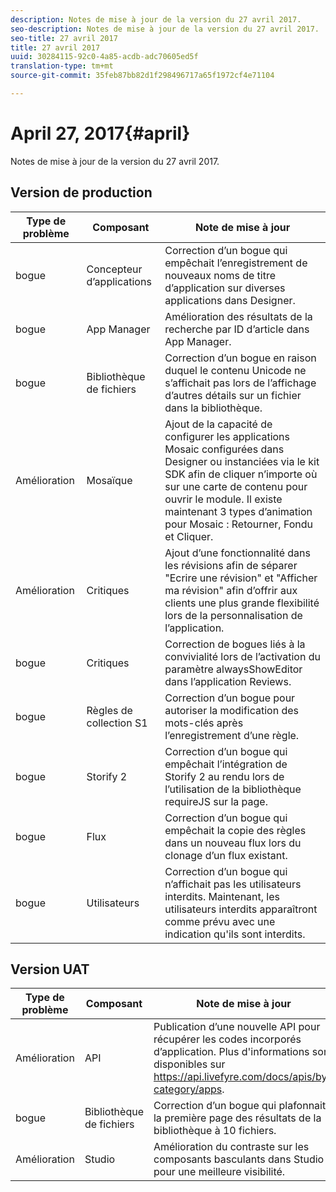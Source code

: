 ```yaml
---
description: Notes de mise à jour de la version du 27 avril 2017.
seo-description: Notes de mise à jour de la version du 27 avril 2017.
seo-title: 27 avril 2017
title: 27 avril 2017
uuid: 30284115-92c0-4a85-acdb-adc70605ed5f
translation-type: tm+mt
source-git-commit: 35feb87bb82d1f298496717a65f1972cf4e71104

---
```



# April 27, 2017{#april}

Notes de mise à jour de la version du 27 avril 2017.

## Version de production

| **Type de problème** | **Composant** | **Note de mise à jour** |
|---|---|---|
| bogue | Concepteur d’applications | Correction d’un bogue qui empêchait l’enregistrement de nouveaux noms de titre d’application sur diverses applications dans Designer. |
| bogue | App Manager | Amélioration des résultats de la recherche par ID d’article dans App Manager. |
| bogue | Bibliothèque de fichiers | Correction d’un bogue en raison duquel le contenu Unicode ne s’affichait pas lors de l’affichage d’autres détails sur un fichier dans la bibliothèque. |
| Amélioration | Mosaïque | Ajout de la capacité de configurer les applications Mosaic configurées dans Designer ou instanciées via le kit SDK afin de cliquer n’importe où sur une carte de contenu pour ouvrir le module. Il existe maintenant 3 types d’animation pour Mosaic : Retourner, Fondu et Cliquer. |
| Amélioration | Critiques | Ajout d’une fonctionnalité dans les révisions afin de séparer "Ecrire une révision" et "Afficher ma révision" afin d’offrir aux clients une plus grande flexibilité lors de la personnalisation de l’application. |
| bogue | Critiques | Correction de bogues liés à la convivialité lors de l’activation du paramètre alwaysShowEditor dans l’application Reviews. |
| bogue | Règles de collection S1 | Correction d’un bogue pour autoriser la modification des mots-clés après l’enregistrement d’une règle. |
| bogue | Storify 2 | Correction d’un bogue qui empêchait l’intégration de Storify 2 au rendu lors de l’utilisation de la bibliothèque requireJS sur la page. |
| bogue | Flux | Correction d’un bogue qui empêchait la copie des règles dans un nouveau flux lors du clonage d’un flux existant. |
| bogue | Utilisateurs | Correction d’un bogue qui n’affichait pas les utilisateurs interdits. Maintenant, les utilisateurs interdits apparaîtront comme prévu avec une indication qu'ils sont interdits. |

## Version UAT

| **Type de problème** | **Composant** | **Note de mise à jour** |
|---|---|---|
| Amélioration | API | Publication d’une nouvelle API pour récupérer les codes incorporés d’application. Plus d'informations sont disponibles sur https://api.livefyre.com/docs/apis/by-category/apps. |
| bogue | Bibliothèque de fichiers | Correction d’un bogue qui plafonnait la première page des résultats de la bibliothèque à 10 fichiers. |
| Amélioration | Studio | Amélioration du contraste sur les composants basculants dans Studio pour une meilleure visibilité. |


